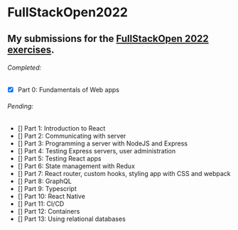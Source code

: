 # FullStackOpen2022
## My submissions for the [FullStackOpen 2022 exercises](https://fullstackopen.com/en/#course-contents).
###### Completed:
- [x] Part 0: Fundamentals of Web apps 

###### Pending:
- [] Part 1: Introduction to React 
- [] Part 2: Communicating with server
- [] Part 3: Programming a server with NodeJS and Express 
- [] Part 4: Testing Express servers, user administration
- [] Part 5: Testing React apps
- [] Part 6: State management with Redux
- [] Part 7: React router, custom hooks, styling app with CSS and webpack
- [] Part 8: GraphQL 
- [] Part 9: Typescript
- [] Part 10: React Native
- [] Part 11: CI/CD
- [] Part 12: Containers
- [] Part 13: Using relational databases
